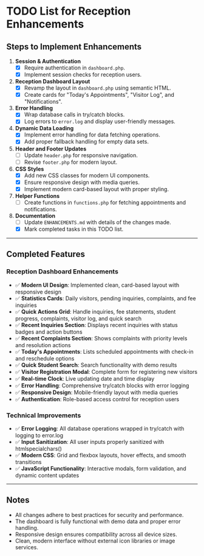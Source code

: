 # TODO List for Reception Enhancements

## Steps to Implement Enhancements

1. **Session & Authentication**
   - [x] Require authentication in `dashboard.php`.
   - [x] Implement session checks for reception users.

2. **Reception Dashboard Layout**
   - [x] Revamp the layout in `dashboard.php` using semantic HTML.
   - [x] Create cards for "Today's Appointments", "Visitor Log", and "Notifications".

3. **Error Handling**
   - [x] Wrap database calls in try/catch blocks.
   - [x] Log errors to `error.log` and display user-friendly messages.

4. **Dynamic Data Loading**
   - [x] Implement error handling for data fetching operations.
   - [x] Add proper fallback handling for empty data sets.

5. **Header and Footer Updates**
   - [ ] Update `header.php` for responsive navigation.
   - [ ] Revise `footer.php` for modern layout.

6. **CSS Styles**
   - [x] Add new CSS classes for modern UI components.
   - [x] Ensure responsive design with media queries.
   - [x] Implement modern card-based layout with proper styling.

7. **Helper Functions**
   - [ ] Create functions in `functions.php` for fetching appointments and notifications.

8. **Documentation**
   - [ ] Update `ENHANCEMENTS.md` with details of the changes made.
   - [x] Mark completed tasks in this TODO list.

---

## Completed Features

### Reception Dashboard Enhancements
- ✅ **Modern UI Design**: Implemented clean, card-based layout with responsive design
- ✅ **Statistics Cards**: Daily visitors, pending inquiries, complaints, and fee inquiries
- ✅ **Quick Actions Grid**: Handle inquiries, fee statements, student progress, complaints, visitor log, and quick search
- ✅ **Recent Inquiries Section**: Displays recent inquiries with status badges and action buttons
- ✅ **Recent Complaints Section**: Shows complaints with priority levels and resolution actions
- ✅ **Today's Appointments**: Lists scheduled appointments with check-in and reschedule options
- ✅ **Quick Student Search**: Search functionality with demo results
- ✅ **Visitor Registration Modal**: Complete form for registering new visitors
- ✅ **Real-time Clock**: Live updating date and time display
- ✅ **Error Handling**: Comprehensive try/catch blocks with error logging
- ✅ **Responsive Design**: Mobile-friendly layout with media queries
- ✅ **Authentication**: Role-based access control for reception users

### Technical Improvements
- ✅ **Error Logging**: All database operations wrapped in try/catch with logging to error.log
- ✅ **Input Sanitization**: All user inputs properly sanitized with htmlspecialchars()
- ✅ **Modern CSS**: Grid and flexbox layouts, hover effects, and smooth transitions
- ✅ **JavaScript Functionality**: Interactive modals, form validation, and dynamic content updates

---

## Notes
- All changes adhere to best practices for security and performance.
- The dashboard is fully functional with demo data and proper error handling.
- Responsive design ensures compatibility across all device sizes.
- Clean, modern interface without external icon libraries or image services.
